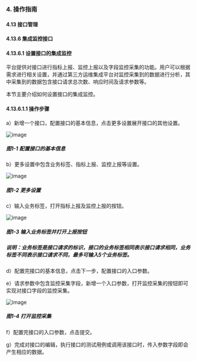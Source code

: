 ### 4. 操作指南

#### 4.13 接口管理

#### 4.13.6 集成监控接口

#### 4.13.6.1 设置接口的集成监控

平台提供对接口进行指标上报、监控上报以及字段监控采集的功能。用户可以根据需求进行相关设置，并通过第三方运维集成平台对监控采集到的数据进行分析，其中采集到的数据包含接口请求总次数、响应时间及请求参数等。

本节主要介绍如何设置接口的集成监控。

#### 4.13.6.1.1 操作步骤

a）新增一个接口，配置接口的基本信息，点击更多设置展开接口的其他设置。

![image](https://user-images.githubusercontent.com/79617492/197721201-cf5b7e09-50db-4999-9603-f0fdb37f8851.png)

##### 图1-1 配置接口的基本信息

b）更多设置中包含业务标签、指标上报、监控上报等设置。

![image](https://user-images.githubusercontent.com/79617492/197721234-e403baf6-a89c-4f30-b8d3-887ae1aba551.png)

##### 图1-2 更多设置

c）输入业务标签，打开指标上报及监控上报的按钮。

![image](https://user-images.githubusercontent.com/79617492/197721259-6cb564fd-de89-4ad9-a0f6-33501bd2cc42.png)

##### 图1-3 输入业务标签并打开上报按钮

##### 说明：业务标签是接口请求的标识，接口的业务标签相同表示接口请求相同，业务标签不同表示接口请求不同，最多可输入5个业务标签。

d）配置完接口的基本信息，点击下一步，配置接口的入口参数。

e）请求参数中包含监控采集字段，新增一个入口参数，打开监控采集的按钮即可实现对接口字段的监控采集。

![image](https://user-images.githubusercontent.com/79617492/197721290-80c983d5-4bd2-4f69-a761-6332551fc415.png)

##### 图1-4 打开监控采集

f）配置完接口的入口参数，点击提交。

g）完成对接口的编辑，执行接口的测试用例或调用该接口时，传入参数字段即会产生相应的数据。
